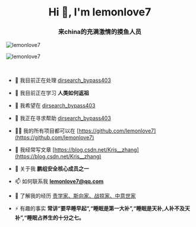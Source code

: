 <h1 align="center">Hi 👋, I'm lemonlove7</h1>
<h3 align="center">来china的充满激情的摸鱼人员</h3>


<p>&nbsp;<img align="left" src="https://github-readme-stats.vercel.app/api?username=lemonlove7&show_icons=true&locale=en" alt="lemonlove7" /></p>

<p>&nbsp;<img align="left" src="https://github-readme-stats.vercel.app/api/top-langs?username=lemonlove7&show_icons=true&locale=en&layout=compact" alt="lemonlove7" /></p>
<br>










- 🔭 我目前正在处理 [dirsearch_bypass403](https://github.com/lemonlove7/dirsearch_bypass403)

- 🌱 我目前正在学习 **人类如何返祖**

- 👯 我希望在 [dirsearch_bypass403](https://github.com/lemonlove7/dirsearch_bypass403)

- 🤝 我正在寻求帮助 [dirsearch_bypass403](https://github.com/lemonlove7/dirsearch_bypass403)

- 👨‍💻 我的所有项目都可以在 [https://github.com/lemonlove7](https://github.com/lemonlove7)

- 📝 我经常写文章 [https://blog.csdn.net/Kris__zhang](https://blog.csdn.net/Kris__zhang)

- 💬 关于我 **鹏组安全核心成员之一**

- 📫 如何联系我 **lemonlove7@qq.com**

- 📄 了解我的经历 [责学家、斯向家、战掠家、中意世家](责学家、斯向家、战掠家、中意世家)

- ⚡ 有趣的事实 **常讲“要早睡早起”,“睡眠是第一大补”,“睡眠是天补,人补不及天补”,“睡眠占养生的十分之七。**
